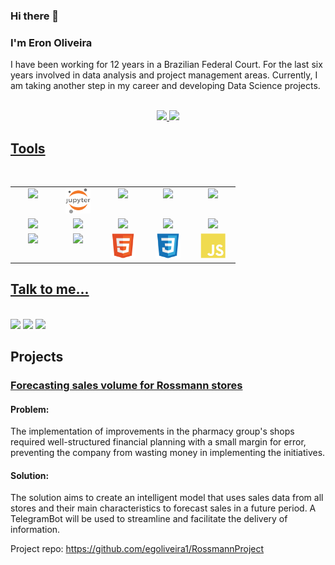 ### Hi there 👋

### I'm Eron Oliveira

I have been working for 12 years in a Brazilian Federal Court. For the last six years involved in data analysis and project management areas.
Currently, I am taking another step in my career and developing Data Science projects.
<!--
**egoliveira1/egoliveira1** is a ✨ _special_ ✨ repository because its `README.md` (this file) appears on your GitHub profile.

Here are some ideas to get you started:

- 🔭 I’m currently working on ...
- 🌱 I’m currently learning ...
- 👯 I’m looking to collaborate on ...
- 🤔 I’m looking for help with ...
- 💬 Ask me about ...
- 📫 How to reach me: ...
- 😄 Pronouns: ...
- ⚡ Fun fact: ...
-->

<div style="display: inline_block", align = 'center'><br>
  <a href="https://github.com/egoliveira1">
  <img height="150em" src="https://github-readme-stats.vercel.app/api?username=egoliveira1&show_icons=true&theme=default&include_all_commits=true&count_private=true"/>
  <img height="150em" src="https://github-readme-stats.vercel.app/api/top-langs/?username=egoliveira1&layout=compact&langs_count=7&theme=default"/>
</div>

## Tools
<div style="display: inline_block", align = 'center'><br>
  <table>
    <tbody>
      <tr valign="top">
        <td width="15%" align="center">
          <img height="40px" src="https://cdn.svgporn.com/logos/python.svg">
        </td>
        <td width="15%" align="center">
          <img height="40px" src="https://raw.githubusercontent.com/devicons/devicon/9f4f5cdb393299a81125eb5127929ea7bfe42889/icons/jupyter/jupyter-original-wordmark.svg">
        </td>
        <td width="15%" align="center">
          <img height="40px" src="https://cdn.jsdelivr.net/gh/devicons/devicon/icons/ubuntu/ubuntu-plain.svg">
        </td>
        <td width="15%" align="center">
          <img height="40px" src="https://numpy.org/images/logos/numpy.svg">
        </td>
        <td width="15%" align="center">
         <img height="40px" src="https://matplotlib.org/_images/sphx_glr_logos2_001.png">
        </td>
    </tr>
    <tr valign="top">
        <td width="15%" align="center">
          <img height="40px" src="https://seaborn.pydata.org/_static/logo-wide-lightbg.svg">
        </td>
        <td width="15%" align="center">
          <img height="40px" src="https://scikit-learn.org/stable/_images/scikit-learn-logo-notext.png">
        </td>
        <td width="15%" align="center">
          <img height="40px" src="https://bids.berkeley.edu/sites/default/files/styles/450x254/public/projects/scipy_logo_450x254.png?itok=kcdZBxrP">
        </td>
        <td width="15%" align="center">
          <img height="40px" src="https://pandas.pydata.org/static/img/pandas.svg">
        </td>
        <td width="15%" align="center">
          <img height="40px" src="https://cdn.svgporn.com/logos/mysql.svg">
    </tr>      
    <tr valign="top">          
        </td>
        <td width="15%" align="center">
          <img height="40px" src="https://uploaddeimagens.com.br/images/002/851/738/full/powerbi_logo.png?1598489763">
        </td>
        <td width="15%" align="center">
          <img height="40px" src="https://blog.4linux.com.br/wp-content/uploads/2018/01/Heroku.png">
        </td>
        <td width="15%" align="center">
          <img height="40px" src="https://raw.githubusercontent.com/devicons/devicon/master/icons/html5/html5-original.svg">
        </td>
        <td width="15%" align="center">
          <img height="40px" src="https://raw.githubusercontent.com/devicons/devicon/master/icons/css3/css3-original.svg">
        </td>
        <td width="15%" align="center">
          <img height="40px" src="https://raw.githubusercontent.com/devicons/devicon/master/icons/javascript/javascript-plain.svg">
        </td>
      </tr>
    </tbody>
  </table>
</div>
  
## Talk to me...
  <div style="display: inline_block"><br>
  <a href = "mailto:eron.oliveira@gmail.com"><img src="https://img.shields.io/badge/Gmail-D14836?style=for-the-badge&logo=gmail&logoColor=white" target="_blank"></a>
  <a href="https://www.linkedin.com/in/erongomesdeoliveira/" target="_blank"><img src="https://img.shields.io/badge/-LinkedIn-%230077B5?style=for-the-badge&logo=linkedin&logoColor=white" target="_blank"></a>
  <a href="https://api.whatsapp.com/send?phone=351919243762" target="_blank"><img src="https://img.shields.io/badge/WhatsApp-25D366?style=for-the-badge&logo=whatsapp&logoColor=white" target="_blank"></a> 
</div>
  
## Projects
### [Forecasting sales volume for Rossmann stores](https://github.com/egoliveira1/RossmannProject)

#### Problem:
The implementation of improvements in the pharmacy group's shops required well-structured financial planning with a small margin for error, preventing the company from wasting money in implementing the initiatives.
  
#### Solution:
The solution aims to create an intelligent model that uses sales data from all stores and their main characteristics to forecast sales in a future period. A TelegramBot will be used to streamline and facilitate the delivery of information.

Project repo: https://github.com/egoliveira1/RossmannProject
